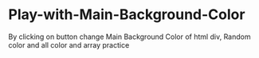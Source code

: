 # Play-with-Main-Background-Color
By clicking on button change Main Background Color of html div, Random color and all color and array practice
